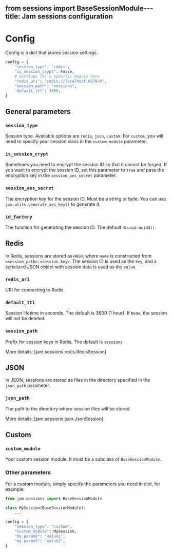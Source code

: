 from sessions import BaseSessionModule---
title: Jam sessions configuration
---

# Config

Config is a dict that stores session settings.

```python
config = {
    "session_type": "redis",
    "is_session_crypt": False,
    # Settings for a specific module here
    "redis_uri": "redis://localhost:6379/0",
    "session_path": "sessions",
    "default_ttl": 3600,
}
```

## General parameters

### `session_type`

Session type. Available options are `redis`, `json`, `custom`.
For `custom`, you will need to specify your session class in the `custom_module` parameter.

### `is_session_crypt`
Sometimes you need to encrypt the session ID so that it cannot be forged.
If you want to encrypt the session ID, set this parameter to `True` and pass the encryption key in the `session_aes_secret` parameter.

### `session_aes_secret`
The encryption key for the session ID. Must be a string or byte. 
You can use `jam.utils.generate_aes_key()` to generate it.

### `id_factory`
The function for generating the session ID. The default is `uuid.uuid4()`.

## Redis

In Redis, sessions are stored as `HASH`, where `name` is constructed from `<session_path>:<session_key>`.
The session ID is used as the `key`, and a serialized JSON object with session data is used as the `value`.

### `redis_uri`
URI for connecting to Redis.

### `default_ttl`
Session lifetime in seconds. The default is 3600 (1 hour). If `None`, the session will not be deleted.

### `session_path`
Prefix for session keys in Redis. The default is `sessions`.

More details: [jam.sessions.redis.RedisSession]

## JSON

In JSON, sessions are stored as files in the directory specified in the `json_path` parameter.

### `json_path`
The path to the directory where session files will be stored.

More details: [jam.sessions.json.JsonSession]

## Custom

### `custom_module`
Your custom session module. It must be a subclass of `BaseSessionModule`.

### Other parameters

For a custom module, simply specify the parameters you need in dict, for example:
```python
from jam.sessions import BaseSessionModule

class MySession(BaseSessionModule):
    ...

config = {
    "session_type": "custom",
    "custom_module": MySession,
    "my_param1": "value1",
    "my_param2": "value2",
}
```